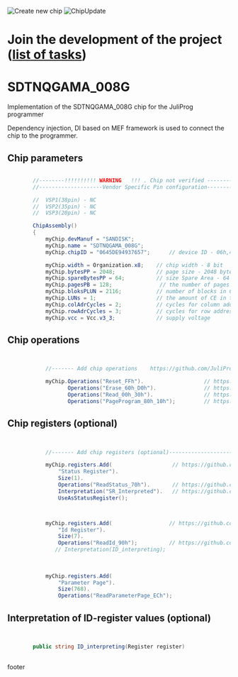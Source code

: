 ![Create new chip](https://github.com/JuliProg/SDTNQGAMA_008G/workflows/Create%20new%20chip/badge.svg?event=repository_dispatch)
![ChipUpdate](https://github.com/JuliProg/SDTNQGAMA_008G/workflows/ChipUpdate/badge.svg)
# Join the development of the project ([list of tasks](https://github.com/users/JuliProg/projects/1))


# SDTNQGAMA_008G
Implementation of the SDTNQGAMA_008G chip for the JuliProg programmer

Dependency injection, DI based on MEF framework is used to connect the chip to the programmer.

<section class = "listing">

# Chip parameters
```c#

        //--------!!!!!!!!!! WARNING   !!! . Chip not verified ---------------------------
        //--------------------Vendor Specific Pin configuration---------------------------

        //  VSP1(38pin) - NC    
        //  VSP2(35pin) - NC
        //  VSP3(20pin) - NC

        ChipAssembly()
        {
            myChip.devManuf = "SANDISK";
            myChip.name = "SDTNQGAMA_008G";
            myChip.chipID = "0645DE94937657";      // device ID - 06h,45h,DEh,94h,93h,76h,57h

            myChip.width = Organization.x8;    // chip width - 8 bit
            myChip.bytesPP = 2048;             // page size - 2048 byte (2Kb)
            myChip.spareBytesPP = 64;          // size Spare Area - 64 byte
            myChip.pagesPB = 128;               // the number of pages per block - 64 
            myChip.bloksPLUN = 2116;           // number of blocks in CE - 2048
            myChip.LUNs = 1;                   // the amount of CE in the chip
            myChip.colAdrCycles = 2;           // cycles for column addressing
            myChip.rowAdrCycles = 3;           // cycles for row addressing 
            myChip.vcc = Vcc.v3_3;             // supply voltage

```
# Chip operations
```c#


            //------- Add chip operations    https://github.com/JuliProg/Wiki#command-set----------------------------------------------------

            myChip.Operations("Reset_FFh").                   // https://github.com/JuliProg/Wiki/wiki/Command-Sets#reset_ffhdll
                   Operations("Erase_60h_D0h").               // https://github.com/JuliProg/Wiki/wiki/Command-Sets#erase_60h_d0hdll
                   Operations("Read_00h_30h").                // https://github.com/JuliProg/Wiki/wiki/Command-Sets#read_00h_30hdll
                   Operations("PageProgram_80h_10h");         // https://github.com/JuliProg/Wiki/wiki/Command-Sets#pageprogram_80h_10hdll

```
# Chip registers (optional)
```c#


            //------- Add chip registers (optional)----------------------------------------------------

            myChip.registers.Add(                   // https://github.com/JuliProg/Wiki/wiki/StatusRegister
                "Status Register").
                Size(1).
                Operations("ReadStatus_70h").       // https://github.com/JuliProg/Wiki/wiki/Status-Register-operations#readstatus_70hdll
                Interpretation("SR_Interpreted").   // https://github.com/JuliProg/Wiki/wiki/Status-Register-Interpretation
                UseAsStatusRegister();



            myChip.registers.Add(                  // https://github.com/JuliProg/Wiki/wiki/ID-Register
                "Id Register").
                Size(7).
                Operations("ReadId_90h");          // https://github.com/JuliProg/Wiki/wiki/ID-Register-operations#readid_90hdll     
               // Interpretation(ID_interpreting);
            
           
           
            myChip.registers.Add(
                "Parameter Page").
                Size(768).
                Operations("ReadParameterPage_ECh");

```
# Interpretation of ID-register values ​​(optional)
```c#


        public string ID_interpreting(Register register)   
        
```
</section>


















footer
